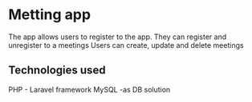 # Metting app

The app allows users to register to the app. They can register and unregister to a meetings
Users can create, update and delete meetings

## Technologies used

PHP - Laravel framework 
MySQL -as DB solution

